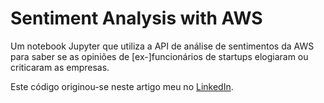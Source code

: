 # Sentiment Analysis with AWS

Um notebook Jupyter que utiliza a API de análise de sentimentos da AWS para saber se as opiniões de [ex-]funcionários de startups elogiaram ou criticaram as empresas.

Este código originou-se neste artigo meu no [LinkedIn](https://www.linkedin.com/pulse/construindo-uma-an%C3%A1lise-de-sentimentos-em-depoimentos-fellipe).
